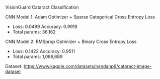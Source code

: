 VisionGuard Cataract Classification 

CNN Model 1: Adam Optimizer + Sparse Categorical Cross Entropy Loss
- Loss: 0.0499 Accuracy: 0.9919
- Total params: 36,162

CNN Model 2: RMSprop Optimizer + Binary Cross Entropy Loss 
- Loss: 0.1422 Accuracy: 0.9511
- Total params: 1,086,689

Dataset: https://www.kaggle.com/datasets/nandanp6/cataract-image-dataset
